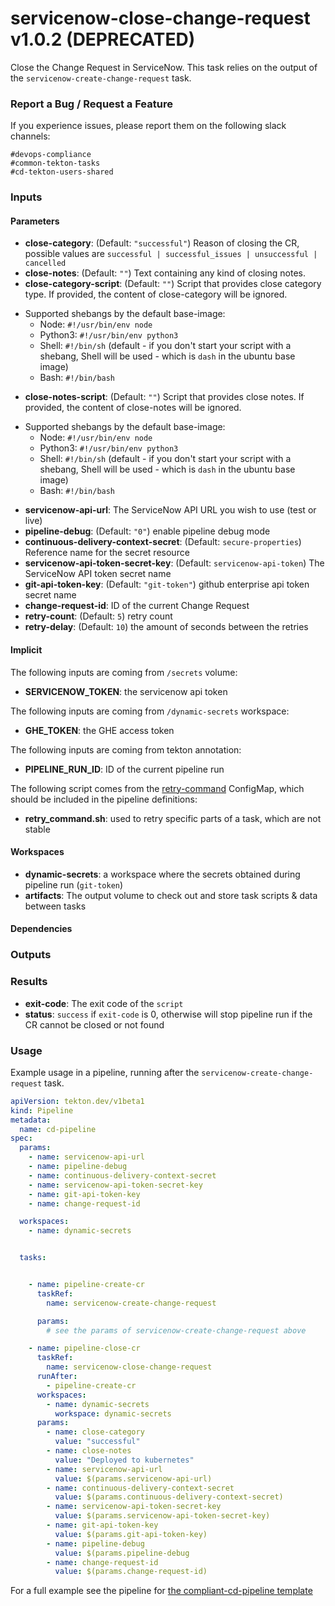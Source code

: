 # servicenow-close-change-request v1.0.2 (DEPRECATED)

Close the Change Request in ServiceNow. This task relies on the output of the `servicenow-create-change-request` task.

### Report a Bug / Request a Feature

If you experience issues, please report them on the following slack channels:
```
#devops-compliance
#common-tekton-tasks
#cd-tekton-users-shared
```

### Inputs

#### Parameters

 - **close-category**: (Default: `"successful"`) Reason of closing the CR, possible values are `successful | successful_issues | unsuccessful | cancelled`
 - **close-notes**:  (Default: `""`) Text containing any kind of closing notes.
 - **close-category-script**: (Default: `""`) Script that provides close category type. If provided, the content of close-category will be ignored.
  * Supported shebangs by the default base-image:
    * Node: `#!/usr/bin/env node`
    * Python3: `#!/usr/bin/env python3`
    * Shell: `#!/bin/sh` (default - if you don't start your script with a shebang, Shell will be used - which is `dash` in the ubuntu base image)
    * Bash: `#!/bin/bash`
 - **close-notes-script**: (Default: `""`) Script that provides close notes. If provided, the content of close-notes will be ignored.
  * Supported shebangs by the default base-image:
    * Node: `#!/usr/bin/env node`
    * Python3: `#!/usr/bin/env python3`
    * Shell: `#!/bin/sh` (default - if you don't start your script with a shebang, Shell will be used - which is `dash` in the ubuntu base image)
    * Bash: `#!/bin/bash`
 - **servicenow-api-url**: The ServiceNow API URL you wish to use (test or live)
 - **pipeline-debug**: (Default: `"0"`) enable pipeline debug mode
 - **continuous-delivery-context-secret**: (Default: `secure-properties`) Reference name for the secret resource
 - **servicenow-api-token-secret-key**: (Default: `servicenow-api-token`) The ServiceNow API token secret name
 - **git-api-token-key**: (Default: `"git-token"`) github enterprise api token secret name
 - **change-request-id**: ID of the current Change Request
 - **retry-count**: (Default: `5`) retry count
 - **retry-delay**: (Default: `10`) the amount of seconds between the retries

#### Implicit

The following inputs are coming from `/secrets` volume:

 - **SERVICENOW_TOKEN**: the servicenow api token

The following inputs are coming from `/dynamic-secrets` workspace:

 - **GHE_TOKEN**: the GHE access token

The following inputs are coming from tekton annotation:

 - **PIPELINE_RUN_ID**: ID of the current pipeline run

The following script comes from the [retry-command](../util/configmap-retry.yaml) ConfigMap, which should be included in the pipeline definitions:

 - **retry_command.sh**: used to retry specific parts of a task, which are not stable

#### Workspaces

 - **dynamic-secrets**: a workspace where the secrets obtained during pipeline run (`git-token`)
 - **artifacts**: The output volume to check out and store task scripts & data between tasks

#### Dependencies

### Outputs

### Results

- **exit-code**: The exit code of the `script`
- **status**: `success` if `exit-code` is 0, otherwise will stop pipeline run if the CR cannot be closed or not found

### Usage

Example usage in a pipeline, running after the `servicenow-create-change-request` task.

``` yaml
apiVersion: tekton.dev/v1beta1
kind: Pipeline
metadata:
  name: cd-pipeline
spec:
  params:
    - name: servicenow-api-url
    - name: pipeline-debug
    - name: continuous-delivery-context-secret
    - name: servicenow-api-token-secret-key
    - name: git-api-token-key
    - name: change-request-id

  workspaces:
    - name: dynamic-secrets


  tasks:


    - name: pipeline-create-cr
      taskRef:
        name: servicenow-create-change-request

      params:
        # see the params of servicenow-create-change-request above

    - name: pipeline-close-cr
      taskRef:
        name: servicenow-close-change-request
      runAfter:
        - pipeline-create-cr
      workspaces:
        - name: dynamic-secrets
          workspace: dynamic-secrets
      params:
        - name: close-category
          value: "successful"
        - name: close-notes
          value: "Deployed to kubernetes"
        - name: servicenow-api-url
          value: $(params.servicenow-api-url)
        - name: continuous-delivery-context-secret
          value: $(params.continuous-delivery-context-secret)
        - name: servicenow-api-token-secret-key
          value: $(params.servicenow-api-token-secret-key)
        - name: git-api-token-key
          value: $(params.git-api-token-key)
        - name: pipeline-debug
          value: $(params.pipeline-debug
        - name: change-request-id
          value: $(params.change-request-id)
```

For a full example see the pipeline for [the compliant-cd-pipeline template](https://github.ibm.com/one-pipeline/compliance-cd-toolchain)
